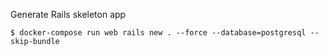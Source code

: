 Generate Rails skeleton app

```
$ docker-compose run web rails new . --force --database=postgresql --skip-bundle
```
